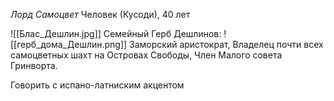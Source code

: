 *Лорд Самоцвет*
Человек (Кусоди), 40 лет 

![[Блас_Дешлин.jpg]]
Семейный Герб Дешлинов:
![[герб_дома_Дешлин.png]]
Заморский аристократ, Владелец почти всех самоцветных шахт на Островах Свободы, Член Малого совета Гринворта. 

Говорить с испано-латниским акцентом
